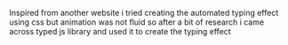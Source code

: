Inspired from another website i tried creating the automated typing effect using css but animation was not fluid so after a bit of research i came across typed js library and used it to create the typing effect
